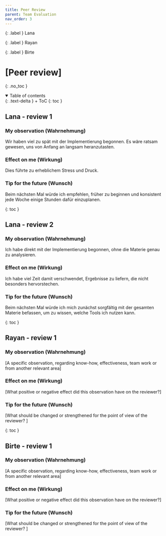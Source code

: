 ```yaml
---
title: Peer Review
parent: Team Evaluation
nav_order: 3
---
```


{: .label }
Lana

{: .label }
Rayan

{: .label }
Birte

# [Peer review]
{: .no_toc }

<details open markdown="block">
{: .text-delta }
<summary>Table of contents</summary>
+ ToC
{: toc }
</details>

## Lana - review 1

### My observation (Wahrnehmung)

Wir haben viel zu spät mit der Implementierung begonnen. Es wäre ratsam gewesen, uns von Anfang an langsam heranzutasten.

### Effect on me (Wirkung)

Dies führte zu erheblichem Stress und Druck.

### Tip for the future (Wunsch)

Beim nächsten Mal würde ich empfehlen, früher zu beginnen und konsistent jede Woche einige Stunden dafür einzuplanen.

{: toc }

## Lana - review 2

### My observation (Wahrnehmung)

Ich habe direkt mit der Implementierung begonnen, ohne die Materie genau zu analysieren.

### Effect on me (Wirkung)

Ich habe viel Zeit damit verschwendet, Ergebnisse zu liefern, die nicht besonders hervorstechen.

### Tip for the future (Wunsch)

Beim nächsten Mal würde ich mich zunächst sorgfältig mit der gesamten Materie befassen, um zu wissen, welche Tools ich nutzen kann.

{: toc }

## Rayan - review 1

### My observation (Wahrnehmung)

[A specific observation, regarding know-how, effectiveness, team work or from another relevant area]

### Effect on me (Wirkung)

[What positive or negative effect did this observation have on the reviewer?]

### Tip for the future (Wunsch)

[What should be changed or strengthened for the point of view of the reviewer? ]

{: toc }

## Birte - review 1

### My observation (Wahrnehmung)

[A specific observation, regarding know-how, effectiveness, team work or from another relevant area]

### Effect on me (Wirkung)

[What positive or negative effect did this observation have on the reviewer?]

### Tip for the future (Wunsch)

[What should be changed or strengthened for the point of view of the reviewer? ]